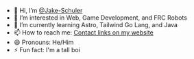 - 👋 Hi, I’m [@Jake-Schuler](https://github.com/Jake-Schuler)
- 👀 I’m interested in Web, Game Development, and FRC Robots
- 🌱 I’m currently learning Astro, Tailwind Go Lang, and Java 
- 📫 How to reach me: [Contact links on my website](https://jschuler.hackclub.app)
- 😄 Pronouns: He/Him
- ⚡ Fun fact: I'm a tall boi

<!---
J-Schuler/J-Schuler is a ✨ special ✨ repository because its `README.md` (this file) appears on your GitHub profile.
You can click the Preview link to take a look at your changes.
--->
